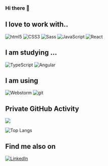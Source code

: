 ### Hi there 👋

## I love to work with..
 <img alt="html5" src="https://img.shields.io/badge/-HTML5-E34F26?style=for-the-badge&logo=html5&logoColor=white" />
 <img alt="CSS3" src="https://img.shields.io/badge/CSS3%20-%231572B6.svg?style=for-the-badge&logo=css3&logoColor=white" />
 <img alt="Sass" src="https://img.shields.io/badge/-Sass-CC6699?style=for-the-badge&logo=sass&logoColor=white" />
 <img alt="JavaScript" src="https://img.shields.io/badge/JavaScript%20-%23F7DF1E.svg?style=for-the-badge&logo=javascript&logoColor=black" />
 <img alt="React" src="https://img.shields.io/badge/-React-45b8d8?style=for-the-badge&logo=react&logoColor=white" />

## I am studying ...
<p>
    <img alt="TypeScript" src="https://img.shields.io/badge/-TypeScript-3178C6?style=for-the-badge&logo=typescript&logoColor=white">
    <img alt="Angular" src="https://img.shields.io/badge/-Angular-DD0031?style=for-the-badge&logo=angular&logoColor=white" />

</p>

## I am using
<p>
  <img alt="Webstorm" src="https://img.shields.io/badge/-Webstorm-000000?style=for-the-badge&logo=Webstorm&logoColor=white" />
  <img alt="git" src="https://img.shields.io/badge/-Git-F05032?style=for-the-badge&logo=git&logoColor=white" />
</p>

## Private GitHub Activity
<img  src="https://github-readme-streak-stats.herokuapp.com/?user=JCheyoon&theme=dark" width="auto" >

![Top Langs](https://github-readme-stats.vercel.app/api/top-langs/?username=JCheyoon&layout=compact)

## Find me also on

<p>
  <a href="https://www.linkedin.com/in/cheyoon-jung-11148b19b/">
  <img alt="LinkedIn" src="https://img.shields.io/badge/LinkedIn-0077B5?style=for-the-badge&logo=linkedin&logoColor=white" />
  </a>
</p>

<!--
**JCheyoon/JCheyoon** is a ✨ _special_ ✨ repository because its `README.md` (this file) appears on your GitHub profile.